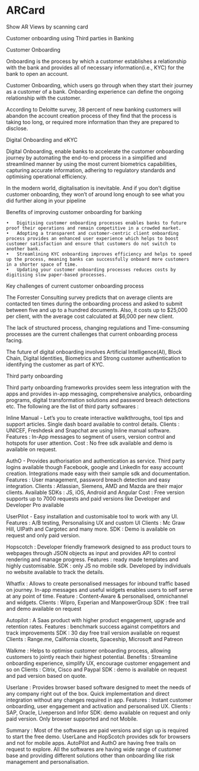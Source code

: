 # ARCard
Show AR Views by scanning card

Customer onboarding using Third parties in Banking

Customer Onboarding

Onboarding is the process by which a customer establishes a relationship with the bank and provides all of necessary information(i.e., KYC) for the bank to open an account.

Customer Onboarding, which users go through when they start their journey as a customer of a bank. Onboarding experience can define the ongoing relationship with the customer.

According to Deloitte survey, 38 percent of new banking customers will abandon the account creation process of they find that the process is taking too long, or required more information than they are prepared to disclose. 

Digital Onboarding and eKYC

Digital Onboarding, enable banks to accelerate the customer onboarding journey by automating the end-to-end process in a simplified and streamlined manner by using the most current biometrics capabilities, capturing accurate information, adhering to regulatory standards and optimising operational efficiency.

In the modern world, digitalisation is inevitable. And if you don’t digitise customer onboarding, they won’t of around long enough to see what you did further along in your pipeline

Benefits of improving customer onboarding for banking

	•	Digitising customer onboarding processes enables banks to future proof their operations and remain competitive in a crowded market.
	•	Adopting a transparent and customer-centric client onboarding process provides an enhanced user experience which helps to boost customer satisfaction and ensure that customers do not switch to another bank.
	•	Streamlining KYC onboarding improves efficiency and helps to speed up the process, meaning banks can successfully onboard more customers in a shorter space of time.
	•	Updating your customer onboarding processes reduces costs by digitising slow paper-based processes.
Key challenges of current customer onboarding process

The Forrester Consulting survey predicts that on average clients are contacted ten times during the onboarding process and asked to submit between five and up to a hundred documents. Also, it costs up to $25,000 per client, with the average cost calculated at $6,000 per new client. 

The lack of structured process, changing regulations and Time-consuming processes are the current challenges that current onboarding process facing.

The future of digital onboarding involves Artificial Intelligence(AI), Block Chain, Digital Identities, Biometrics and Strong customer authentication to identifying the customer as part of KYC.

Third party onboarding

Third party onboarding frameworks provides seem less integration with the apps and provides in-app messaging, comprehensive analytics, onboarding programs, digital transformation solutions and password breach detections etc. 
The following are the list of third party softwares : 

Inline Manual - Let’s you to create interactive walkthroughs, tool tips and support articles. Single dash board available to control details.
Clients : UNICEF, Freshdesk and Snapchat are using Inline manual software.
Features : In-App messages to segment of users, version control and hotspots for user attention.
Cost : No free sdk available and demo is available on request.

AuthO - Provides authorisation and authentication as service. Third party logins available though Facebook, google and LinkedIn for easy account creation.
Integrations made easy with their sample sdk and documentation.
Features : User management, password breach detection and easy integration.
Clients : Atlassian, Siemens, AMD and Mazda are their major clients.
Available SDKs : JS, iOS, Android and Angular
Cost : Free version supports up to 7000 requests and paid versions like Developer and Developer Pro available

UserPilot - Easy installation and customisable tool to work with any UI.
Features : A/B testing, Personalising UX and custom UI
Clients : Mc Graw Hill, UIPath and Cargotec and many more.
SDK : Demo is available on request and only paid version.

Hopscotch : Developer friendly framework designed to ass product tours to webpages through JSON objects as input and provides API to control rendering and manage progress.
Features : ready made templates and highly customisable.
SDK : only JS no mobile sdk. Developed by individuals no website available to track the details.

Whatfix : Allows to create personalised messages for inbound traffic based on journey. In-app messages and useful widgets enables users to self serve at any point of time.
Feature : Content-Aware & personalised, omnichannel and widgets.
Clients : Wipro, Experian and ManpowerGroup
SDK : free trail and demo available on request

Autopilot : A Saas product with higher product engagement, upgrade and retention rates. 
Features : benchmark success against competitors and track improvements 
SDK : 30 day free trail version available on request
Clients : Range.me, California closets, Spaceship, Microsoft and Patreon

Walkme : Helps to optimise customer onboarding process, allowing customers to jointly reach their highest potential.
Benefits : Streamline onboarding experience, simplify UX, encourage customer engagement and so on
Clients : Citrix, Cisco and Paypal 
SDK : demo is available on request and pad version based on quote.

Userlane : Provides browser based software designed to meet the needs of any company right out of the box. Quick implementation and direct integration without any changes required in app.
Features : Instant customer onboarding, user engagement and activation and personalised UX.
Clients : SAP, Oracle, Liveperson and Infor 
SDK: demo available on request and only paid version. Only browser supported and not Mobile.

Summary : Most of the softwares are paid versions and sign up is required to start the free demo. UserLane and HopScotch provides sdk for browsers and not for mobile apps. AutoPilot and AuthO are having free trails on request to explore. All the softwares are having wide range of customer base and providing different solutions other than onboarding like risk management and personalisation.



